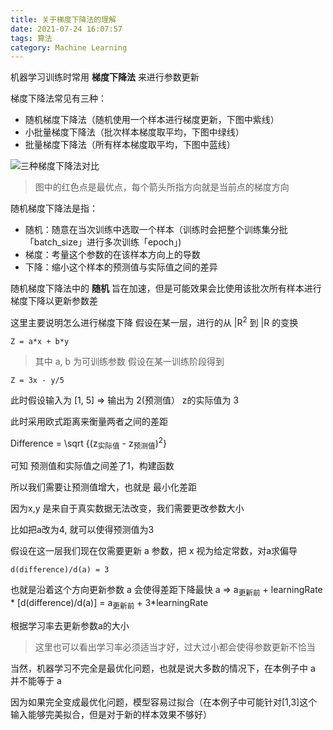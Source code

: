 ```yaml
---
title: 关于梯度下降法的理解
date: 2021-07-24 16:07:57
tags: 算法
category: Machine Learning
---
```

机器学习训练时常用 **梯度下降法** 来进行参数更新

梯度下降法常见有三种：
- 随机梯度下降法（随机使用一个样本进行梯度更新，下图中紫线）
- 小批量梯度下降法（批次样本梯度取平均，下图中绿线）
- 批量梯度下降法（所有样本梯度取平均，下图中蓝线）

<img src="对比图.png" alt='三种梯度下降法对比'>  

> 图中的红色点是最优点，每个箭头所指方向就是当前点的梯度方向

随机梯度下降法是指：
- 随机：随意在当次训练中选取一个样本（训练时会把整个训练集分批「batch_size」进行多次训练「epoch」)
- 梯度：考量这个参数的在该样本方向上的导数
- 下降：缩小这个样本的预测值与实际值之间的差异

随机梯度下降法中的 **随机** 旨在加速，但是可能效果会比使用该批次所有样本进行梯度下降以更新参数差

这里主要说明怎么进行梯度下降
假设在某一层，进行的从 |R<sup>2</sup> 到 |R 的变换
```
Z = a*x + b*y
```
> 其中 a, b 为可训练参数
假设在某一训练阶段得到
```
Z = 3x - y/5
```
此时假设输入为 [1, 5]  => 输出为 2(预测值）
z的实际值为 3

此时采用欧式距离来衡量两者之间的差距

Difference = \sqrt {(z<sub>实际值</sub> - z<sub>预测值</sub>)<sup>2</sup>}

可知 预测值和实际值之间差了1，构建函数

所以我们需要让预测值增大，也就是 最小化差距

因为x,y 是来自于真实数据无法改变，我们需要更改参数大小

比如把a改为4, 就可以使得预测值为3

假设在这一层我们现在仅需要更新 a 参数，把 x 视为给定常数，对a求偏导
```
d(difference)/d(a) = 3
```
也就是沿着这个方向更新参数 a 会使得差距下降最快
a => a<sub>更新前</sub> + learningRate * [d(difference)/d(a)] = a<sub>更新前</sub> + 3*learningRate

根据学习率去更新参数a的大小
> 这里也可以看出学习率必须适当才好，过大过小都会使得参数更新不恰当

当然，机器学习不完全是最优化问题，也就是说大多数的情况下，在本例子中 a 并不能等于 a

因为如果完全变成最优化问题，模型容易过拟合（在本例子中可能针对[1,3]这个输入能够完美拟合，但是对于新的样本效果不够好）







